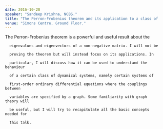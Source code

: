 ```yaml
---
date: 2016-10-28
speaker: "Sandeep Krishna, NCBS."
title: "The Perron-Frobenius theorem and its application to a class of dynamical systems"
venue: "Simons Centre, Ground Floor."
---
```

The Perron-Frobenius theorem is a powerful and useful result about the

      eigenvalues and eigenvectors of a non-negative matrix. I will not be

      proving the theorem but will instead focus on its applications. In

      particular, I will discuss how it can be used to understand the behaviour

      of a certain class of dynamical systems, namely certain systems of

      first-order ordinary differential equations where the couplings between

      variables are specified by a graph. Some familiarity with graph theory will

      be useful, but I will try to recapitulate all the basic concepts needed for

      this talk.
